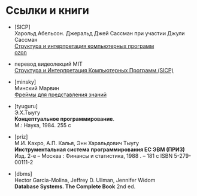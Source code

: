 # Ссылки и книги

* [SICP]<br>
    Харольд Абельсон. Джеральд Джей Сассман при участии Джули Сассман<br>
    [Структура и интерпретация компьютерных программ](https://newstar.rinet.ru/~goga/sicp/sicp.pdf)<br>
    [ozon](https://www.ozon.ru/context/detail/id/5322055/)

* перевод видеолекций MIT<br>
    [Структура и Интерпретация Компьютерных Программ
    (SICP)](https://www.youtube.com/playlist?list=PLc6AqfeLgwzPPK1H3XV1Wfb_CGvT6sXkC)

* [minsky]<br>
    Минский Марвин<br>
    [Фреймы для представления знаний](https://royallib.com/book/minskiy_marvin/freymi_dlya_predstavleniya_znaniy.html)

* [tyuguru]<br>
    Э.Х.Тыугу<br>
    **Концептуальное программирование**.<br>
    М.: Наука, 1984. 255 с

* [priz]<br>
    М.И. Кахро, А.П. Калья, Энн Харальдович Тыугу<br>
    **Инструментальная система программирования ЕС ЭВМ (ПРИЗ)**<br>
    Изд. 2-е – Москва : Финансы и статистика, 1988 . – 181 с ISBN 5-279-00111-2

* [dbms]<br>
    Hector Garcia-Molina, Jeffrey D. Ullman, Jennifer Widom<br>
    **Database Systems. The Complete Book** 2nd ed. 
